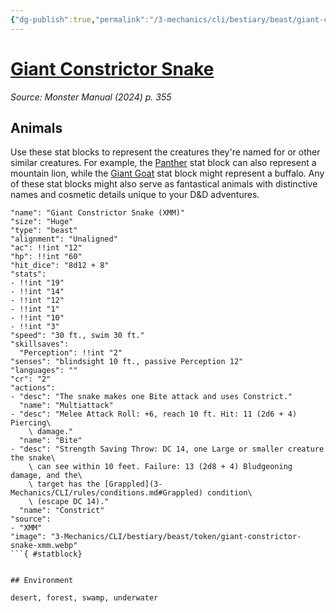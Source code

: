 ```yaml
---
{"dg-publish":true,"permalink":"/3-mechanics/cli/bestiary/beast/giant-constrictor-snake-xmm/","tags":["ttrpg-cli/compendium/src/5e/xmm","ttrpg-cli/monster/cr/2","ttrpg-cli/monster/environment/desert","ttrpg-cli/monster/environment/forest","ttrpg-cli/monster/environment/swamp","ttrpg-cli/monster/environment/underwater","ttrpg-cli/monster/size/huge","ttrpg-cli/monster/type/beast"],"noteIcon":""}
---
```


# [Giant Constrictor Snake](3-Mechanics\CLI\bestiary\beast/giant-constrictor-snake-xmm.md)
*Source: Monster Manual (2024) p. 355*  

## Animals

Use these stat blocks to represent the creatures they're named for or other similar creatures. For example, the [Panther](3-Mechanics/CLI/bestiary/beast/panther-xmm.md) stat block can also represent a mountain lion, while the [Giant Goat](3-Mechanics/CLI/bestiary/beast/giant-goat-xmm.md) stat block might represent a buffalo. Any of these stat blocks might also serve as fantastical animals with distinctive names and cosmetic details unique to your D&D adventures.

```statblock
"name": "Giant Constrictor Snake (XMM)"
"size": "Huge"
"type": "beast"
"alignment": "Unaligned"
"ac": !!int "12"
"hp": !!int "60"
"hit_dice": "8d12 + 8"
"stats":
- !!int "19"
- !!int "14"
- !!int "12"
- !!int "1"
- !!int "10"
- !!int "3"
"speed": "30 ft., swim 30 ft."
"skillsaves":
  "Perception": !!int "2"
"senses": "blindsight 10 ft., passive Perception 12"
"languages": ""
"cr": "2"
"actions":
- "desc": "The snake makes one Bite attack and uses Constrict."
  "name": "Multiattack"
- "desc": "Melee Attack Roll: +6, reach 10 ft. Hit: 11 (2d6 + 4) Piercing\
    \ damage."
  "name": "Bite"
- "desc": "Strength Saving Throw: DC 14, one Large or smaller creature the snake\
    \ can see within 10 feet. Failure: 13 (2d8 + 4) Bludgeoning damage, and the\
    \ target has the [Grappled](3-Mechanics/CLI/rules/conditions.md#Grappled) condition\
    \ (escape DC 14)."
  "name": "Constrict"
"source":
- "XMM"
"image": "3-Mechanics/CLI/bestiary/beast/token/giant-constrictor-snake-xmm.webp"
```{ #statblock}


## Environment

desert, forest, swamp, underwater
